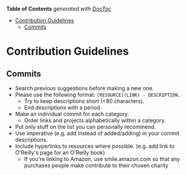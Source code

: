<!-- START doctoc generated TOC please keep comment here to allow auto update -->
<!-- DON'T EDIT THIS SECTION, INSTEAD RE-RUN doctoc TO UPDATE -->
**Table of Contents**  *generated with [DocToc](https://github.com/thlorenz/doctoc)*

- [Contribution Guidelines](#contribution-guidelines)
  - [Commits](#commits)

<!-- END doctoc generated TOC please keep comment here to allow auto update -->

# Contribution Guidelines

## Commits

* Search previous suggestions before making a new one.
* Please use the following format: `[RESOURCE](LINK) - DESCRIPTION.`
  * Try to keep descriptions short (<80 characters).
  * End descriptions with a period.
* Make an individual commit for each category.
  * Order links and projects alphabetically within a category.
* Put only stuff on the list you can personally recommend.
* Use imperative (e.g. add instead of added/adding) in your commit descriptions.
* Include hyperlinks to resources where possible. (e.g. add link to O'Reilly's page for an O'Reilly book)
  * If you're linking to Amazon, use smile.amazon.com so that any purchases people make contribute to their chosen charity
